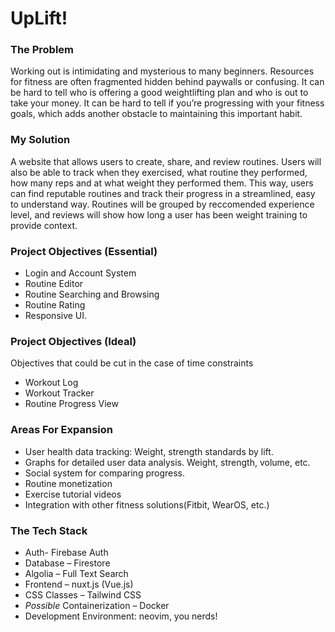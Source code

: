 # UpLift!

### The Problem
Working out is intimidating and mysterious to many beginners. Resources for fitness are often fragmented hidden behind paywalls or confusing. It can be hard to tell who is offering a good weightlifting plan and who is out to take your money. It can be hard to tell if you’re progressing with your fitness goals, which adds another obstacle to maintaining this important habit.

### My Solution
A website that allows users to create, share, and review routines. Users will also be able to track when they exercised, what routine they performed, how many reps and at what weight they performed them. This way, users can find reputable routines and track their progress in a streamlined, easy to understand way. Routines will be grouped by reccomended experience level, and reviews will show how long a user has been weight training to provide context.

### Project Objectives (Essential)
- Login and Account System
- Routine Editor
- Routine Searching and Browsing
- Routine Rating
- Responsive UI.

### Project Objectives (Ideal)
Objectives that could be cut in the case of time constraints
- Workout Log 
- Workout Tracker
- Routine Progress View

### Areas For Expansion
- User health data tracking: Weight, strength standards by lift.
- Graphs for detailed user data analysis. Weight, strength, volume, etc.
- Social system for comparing progress.
- Routine monetization
- Exercise tutorial videos
- Integration with other fitness solutions(Fitbit, WearOS, etc.)

### The Tech Stack
- Auth- Firebase Auth
- Database – Firestore
- Algolia – Full Text Search
- Frontend – nuxt.js (Vue.js)
- CSS Classes – Tailwind CSS
- *Possible* Containerization – Docker 
- Development Environment: neovim, you nerds!
